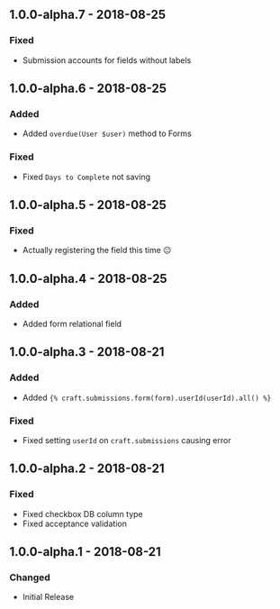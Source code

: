 ## 1.0.0-alpha.7 - 2018-08-25
### Fixed
- Submission accounts for fields without labels

## 1.0.0-alpha.6 - 2018-08-25
### Added
- Added `overdue(User $user)` method to Forms

### Fixed
- Fixed `Days to Complete` not saving

## 1.0.0-alpha.5 - 2018-08-25
### Fixed
- Actually registering the field this time 😐 

## 1.0.0-alpha.4 - 2018-08-25
### Added
- Added form relational field

## 1.0.0-alpha.3 - 2018-08-21
### Added
- Added `{% craft.submissions.form(form).userId(userId).all() %}`

### Fixed
- Fixed setting `userId` on `craft.submissions` causing error

## 1.0.0-alpha.2 - 2018-08-21
### Fixed
- Fixed checkbox DB column type
- Fixed acceptance validation

## 1.0.0-alpha.1 - 2018-08-21
### Changed
- Initial Release